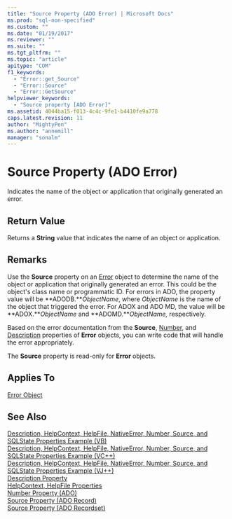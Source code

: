 ```yaml
---
title: "Source Property (ADO Error) | Microsoft Docs"
ms.prod: "sql-non-specified"
ms.custom: ""
ms.date: "01/19/2017"
ms.reviewer: ""
ms.suite: ""
ms.tgt_pltfrm: ""
ms.topic: "article"
apitype: "COM"
f1_keywords: 
  - "Error::get_Source"
  - "Error::Source"
  - "Error::GetSource"
helpviewer_keywords: 
  - "Source property [ADO Error]"
ms.assetid: 4044ba15-f013-4c4c-9fe1-b4410fe9a778
caps.latest.revision: 11
author: "MightyPen"
ms.author: "annemill"
manager: "sonalm"
---
```

# Source Property (ADO Error)
Indicates the name of the object or application that originally generated an error.  
  
## Return Value  
 Returns a **String** value that indicates the name of an object or application.  
  
## Remarks  
 Use the **Source** property on an [Error](../../../ado/reference/ado-api/error-object.md) object to determine the name of the object or application that originally generated an error. This could be the object's class name or programmatic ID. For errors in ADO, the property value will be **ADODB.***ObjectName*, where *ObjectName* is the name of the object that triggered the error. For ADOX and ADO MD, the value will be **ADOX.***ObjectName* and **ADOMD.***ObjectName,* respectively.  
  
 Based on the error documentation from the **Source**, [Number](../../../ado/reference/ado-api/number-property-ado.md), and [Description](../../../ado/reference/ado-api/description-property.md) properties of **Error** objects, you can write code that will handle the error appropriately.  
  
 The **Source** property is read-only for **Error** objects.  
  
## Applies To  
 [Error Object](../../../ado/reference/ado-api/error-object.md)  
  
## See Also  
 [Description, HelpContext, HelpFile, NativeError, Number, Source, and SQLState Properties Example (VB)](../../../ado/reference/ado-api/description-helpcontext-helpfile-nativeerror-number-source-example-vb.md)   
 [Description, HelpContext, HelpFile, NativeError, Number, Source, and SQLState Properties Example (VC++)](../../../ado/reference/ado-api/description-helpcontext-helpfile-nativeerror-number-source-example-vc.md)   
 [Description, HelpContext, HelpFile, NativeError, Number, Source, and SQLState Properties Example (VJ++)](../../../ado/reference/ado-api/description-helpcontext-helpfile-nativeerror-number-source-example-vj.md)   
 [Description Property](../../../ado/reference/ado-api/description-property.md)   
 [HelpContext, HelpFile Properties](../../../ado/reference/ado-api/helpcontext-helpfile-properties.md)   
 [Number Property (ADO)](../../../ado/reference/ado-api/number-property-ado.md)   
 [Source Property (ADO Record)](../../../ado/reference/ado-api/source-property-ado-record.md)   
 [Source Property (ADO Recordset)](../../../ado/reference/ado-api/source-property-ado-recordset.md)
